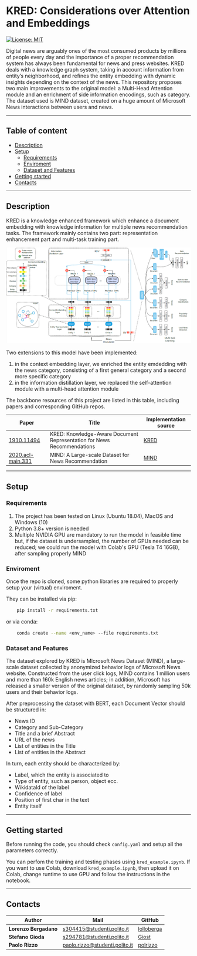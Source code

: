 # KRED: Considerations over Attention and Embeddings

[![License: MIT](https://img.shields.io/badge/License-MIT-yellow.svg)](https://opensource.org/licenses/MIT)

Digital news are arguably ones of the most consumed products by millions of people every day 
and the importance of a proper recommendation system has always been fundamental for news and press websites.
KRED deals with a knowledge graph system, taking in account information from entity’s neighborhood, and refines the
entity embedding with dynamic insights depending on the context of the news.
This repository proposes two main improvements to the original model: a Multi-Head Attention module 
and an enrichment of side information encodings, such as category. 
The dataset used is MIND dataset, created on a huge amount of Microsoft News interactions between users and news.

--------------------------------------------------------------

## Table of content
- [Description](#description)
- [Setup](#setup)
  - [Requirements](#requirements)
  - [Enviroment](#enviroment)
  - [Dataset and Features](#dataset-and-features)
- [Getting started](#getting-started)
- [Contacts](#contacts)

--------------------------------------------------------------

## Description
KRED is a knowledge enhanced framework which enhance a document embedding with knowledge information for multiple news recommendation tasks. 
The framework mainly contains two part: representation enhancement part and multi-task training part.

![](./framework.PNG)

Two extensions to this model have been implemented:
1. in the context embedding layer, we enriched the entity emdedding with the news category, consisting of a first general category and a second more specific category
2. in the information distillation layer, we replaced the self-attention module with a multi-head attention module

The backbone resources of this project are listed in this table, including papers and corresponding GitHub repos.

| Paper | Title | Implementation source |
| ----- | ----- | --------------------- |
|[1910.11494](https://arxiv.org/abs/1910.11494)|KRED: Knowledge-Aware Document Representation for News Recommendations|[KRED](https://github.com/danyang-liu/KRED)|
|[2020.acl-main.331](https://aclanthology.org/2020.acl-main.331/)|MIND: A Large-scale Dataset for News Recommendation|[MIND](https://msnews.github.io/)|

--------------------------------------------------------------

## Setup

### Requirements
1. The project has been tested on Linux (Ubuntu 18.04), MacOS and Windows (10)
2. Python 3.8+ version is needed
3. Multiple NVIDIA GPU are mandatory to run the model in feasible time but, if the dataset is undersampled, the number of GPUs needed can be reduced; we could run the model with Colab's GPU (Tesla T4 16GB), after sampling properly MIND

### Enviroment
Once the repo is cloned, some python libraries are required to properly setup your (virtual) enviroment.


They can be installed via pip:
```bash
    pip install -r requirements.txt
```

or via conda:
```bash
    conda create --name <env_name> --file requirements.txt
```

### Dataset and Features
The dataset explored by KRED is MIcrosoft News Dataset (MIND), a large-scale dataset collected by anonymized behavior logs of Microsoft News website. 
Constructed from the user click logs, MIND contains 1 million users and more than 160k English news articles; 
in addition, Microsoft has released a smaller version of the original dataset, by randomly sampling 50k users and their behavior logs.

After preprocessing the dataset with BERT, each Document Vector should be structured in:
- News ID
- Category and Sub-Category
- Title and a brief Abstract
- URL of the news
- List of entities in the Title
- List of entities in the Abstract

In turn, each entity should be characterized by:
- Label, which the entity is associated to
- Type of entity, such as person, object ecc.
- WikidataId of the label
- Confidence of label
- Position of first char in the text
- Entity itself

--------------------------------------------------------------

## Getting started
Before running the code, you should check `config.yaml` and setup all the parameters correctly.

You can perfom the training and testing phases using `kred_example.ipynb`. If you want to use Colab, download `kred_example.ipynb`, then upload it on Colab, change runtime to use GPU and follow the instructions in the notebook.

--------------------------------------------------------------

## Contacts

| Author | Mail | GitHub | 
| ------ | ---- | ------ |
| **Lorenzo Bergadano** | s304415@studenti.polito.it | [lolloberga](https://github.com/lolloberga) |
| **Stefano Gioda** | s294781@studenti.polito.it | [Giost](https://github.com/Giost) |
| **Paolo Rizzo** | paolo.rizzo@studenti.polito.it | [polrizzo](https://github.com/polrizzo) |
